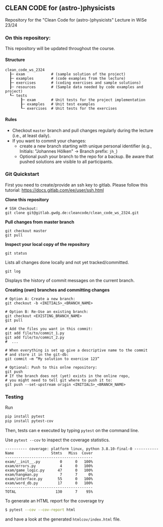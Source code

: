 ## CLEAN CODE for (astro-)physicists 

Repository for the "Clean Code for (astro-)physicists" Lecture in WiSe 23/24

### On this repository:
This repository will be updated throughout the course. 

#### Structure 
```
clean_code_ws_2324
  ┠─ exam            # (sample solution of the project)
  ┠─ examples        # (code examples from the lecture)
  ┠─ exercises       # (coding exercises and sample solutions)
  ┠─ resources       # (Sample data needed by code examples and project)
  ┖─ tests  
       ┠─ exam       # Unit tests for the project implementation
       ┠─ examples   # Unit test examples   
       ┖─ exercises  # Unit tests for the exercises
```

#### Rules
- Checkout `master` branch and pull changes regularly during the lecture (i.e., at least daily).
- If you want to commit your changes: 
    - create a new branch starting with unique personal identifier (e.g., Initials: "Johannes Hölken" -> Branch prefix: `jh_`)
    - Optional push your branch to the repo for a backup. Be aware that pushed solutions are visible to all participants. 




### Git Quickstart
First you need to create/provide an ssh key to gitlab. Please follow this tutorial: https://docs.gitlab.com/ee/user/ssh.html

**Clone this repository**
```
# SSH Checkout:
git clone git@gitlab.gwdg.de:cleancode/clean_code_ws_2324.git 
```

**Pull changes from master branch**
```
git checkout master
git pull
```

**Inspect your local copy of the repository**
```
git status
```
Lists all changes done locally and not yet tracked/committed.

```
git log
```
Displays the history of commit messages on the current branch.

**Creating (own) branches and committing changes** 
```
# Option A: Create a new branch:
git checkout -b <INITIALS>_<BRANCH_NAME>

# Option B: Re-Use an existing branch:
git checkout <EXISTING_BRANCH_NAME>
git pull 

# Add the files you want in this commit:
git add file/to/commit_1.py
git add file/to/commit_2.py
#  ... 

# When everything is set up give a descriptive name to the commit 
# and store it in the git-db:
git commit –m “My solution to exercise 123”

# Optional: Push to this onlne repository:
git push 
# If the branch does not (yet) exists in the online repo, 
# you might need to tell git where to push it to:
git push --set-upstream origin <INITIALS>_<BRANCH_NAME>

```

### Testing
Run 
```bash 
pip install pytest 
pip install pytest-cov
```

Then, tests can e executed by typing `pytest` on the command line.

Use `pytest --cov` to inspect the coverage statistics.

```
---------- coverage: platform linux, python 3.8.10-final-0 -----------
Name                 Stmts   Miss  Cover
----------------------------------------
exam/__init__.py         0      0   100%
exam/errors.py           4      0   100%
exam/game_logic.py      47      0   100%
exam/hangman.py          7      7     0%
exam/interface.py       55      0   100%
exam/word_db.py         17      0   100%
----------------------------------------
TOTAL                  130      7    95%
```

To generate an HTML report for the coverage try 
```bash 
$ pytest --cov --cov-report html
```
and have a look at the generated  `htmlcov/index.html` file.
